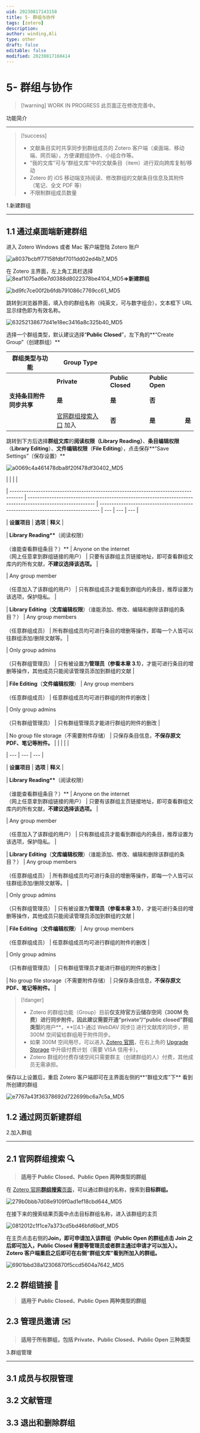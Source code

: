 ```yaml
---
uid: 20230817143158
title: 5- 群组与协作
tags: [zotero]
description: 
author: winding,Ali
type: other
draft: false
editable: false
modified: 20230817160414
---
```


# 5- 群组与协作

> [!warning] WORK IN PROGRESS
> 此页面正在修改完善中。

功能简介

---

> [!success]
>
> - 文献条目实时共享同步到群组成员的 Zotero 客户端（桌面端、移动端、网页端），方便课题组协作、小组合作等。
> - “我的文库”可与“群组文库”中的文献条目（item）进行双向跨库复制/移动
> - Zotero 的 iOS 移动端支持阅读、修改群组的文献条目信息及其附件（笔记、全文 PDF 等）
> - 不限制群组成员数量

1.新建群组

---

## 1.1 通过桌面端新建群组

进入 Zotero Windows 或者 Mac 客户端登陆 Zotero 账户

![a8037bcbff77158fdbf7011dd02ed4b7_MD5](https://cdn.pkmer.cn/images/202308171533435.png!pkmer)

在 Zotero 主界面，左上角工具栏选择![8eaf1075ad6e7d0388d8022378be4104_MD5](https://cdn.pkmer.cn/images/202308171533436.png!pkmer)**\=>新建群组**

![bd9fc7ce00f2b6fdb791086c7769cc61_MD5](https://cdn.pkmer.cn/images/202308171533437.png!pkmer)

跳转到浏览器界面，填入你的群组名称（纯英文，可与数字组合），文本框下 URL 显示绿色即为有效名称。

![63252138677d41e18ec3416a8c325b40_MD5](https://cdn.pkmer.cn/images/202308171533438.png!pkmer)

选择一个群组类型，默认建议选择“**Public Closed**”，左下角的\*\*“Create Group”（创建群组）\*\*

| 群组类型与功能           | Group Type                                                        |                   |                 |        |
| ------------------------ | ----------------------------------------------------------------- | ----------------- | --------------- | ------ |
|                          | **Private**                                                       | **Public Closed** | **Public Open** |        |
| **支持条目附件同步共享** | **是**                                                            | **是**            | **否**          |        |
|                          | [官网群组搜索入口](https://www.zotero.org/search/type/group) 加入 | **否**            | **是**          | **是** |

跳转到下方后选择**群组文库**的**阅读权限（Library Reading）**、**条目编辑权限**（**Library Editing**）、**文件编辑权限**（**File Editing**），点击保存\*\*“Save Settings”（保存设置）\*\*

![a0069c4a461478dba8f20f478df30402_MD5](https://cdn.pkmer.cn/images/202308171533439.png!pkmer)

| |                                                                                                            | |

| ----------------------------------------------------------------------------------- | ---------------------------------------------------------------------------------------------------------- | ------------------------------------------------------------------------------ | --- | --- | --- |

| **设置项目** | **选项** | **释义** |

| **Library Reading\*\***（阅读权限）**<br><br>**（谁能查看群组条目？）\*\* | Anyone on the internet <br>（网上任意拿到群组链接的用户） | 只要有该群组主页链接地址，即可查看群组文库内的所有文献，**不建议选择该选项。** |

| Any group member<br><br>（任意加入了该群组的用户） | 只有群组成员才能看到群组内的条目，推荐设置为该选项，保护隐私。 |

| **Library Editing**（**文库编辑权限**）（谁能添加、修改、编辑和删除该群组的条目？） | Any group members<br><br>（任意群组成员） | 所有群组成员均可进行条目的增删等操作，即每一个人皆可以往群组添加/删除文献等。 |

| Only group admins<br><br>（只有群组管理员） | 只有被设置为**管理员（参看本章 3.1）**，才能可进行条目的增删等操作，其他成员只能阅读管理员添加到群组的文献 |

| **File Editing**（**文件编辑权限**） | Any group members<br><br>（任意群组成员） | 任意群组成员均可进行群组的附件的删改 |

| Only group admins<br><br>（只有群组管理员） | 只有群组管理员才能进行群组的附件的删改 |

| No group file storage（不需要附件存储） | 只保存条目信息，**不保存原文 PDF、笔记等附件。** |                                                                                | |     | |

| --- | --- | --- |

| **设置项目** | **选项** | **释义** |

| **Library Reading\*\***（阅读权限）**<br><br>**（谁能查看群组条目？）\*\* | Anyone on the internet <br>（网上任意拿到群组链接的用户） | 只要有该群组主页链接地址，即可查看群组文库内的所有文献，**不建议选择该选项。** |

| Any group member<br><br>（任意加入了该群组的用户） | 只有群组成员才能看到群组内的条目，推荐设置为该选项，保护隐私。 |

| **Library Editing**（**文库编辑权限**）（谁能添加、修改、编辑和删除该群组的条目？） | Any group members<br><br>（任意群组成员） | 所有群组成员均可进行条目的增删等操作，即每一个人皆可以往群组添加/删除文献等。 |

| Only group admins<br><br>（只有群组管理员） | 只有被设置为**管理员（参看本章 3.1）**，才能可进行条目的增删等操作，其他成员只能阅读管理员添加到群组的文献 |

| **File Editing**（**文件编辑权限**） | Any group members<br><br>（任意群组成员） | 任意群组成员均可进行群组的附件的删改 |

| Only group admins<br><br>（只有群组管理员） | 只有群组管理员才能进行群组的附件的删改 |

| No group file storage（不需要附件存储） | 只保存条目信息，**不保存原文 PDF、笔记等附件。** |

> [!danger]
>
> - Zotero 的群组功能（Group）目前**仅支持官方云储存空间（300M 免费）**进行**同步附件，**因此建议**需要开通“private”/“public closed”群组类型**的用户\*\*，\*\*[[4.1-通过 WebDAV 同步]]  进行文献库的同步，把 300M 空间留给群组用于附件同步。
> - 如果 300M 空间用尽，可以进入 [Zotero 官网](https://www.zotero.org/)，在右上角的 [Upgrade Storage](https://www.zotero.org/settings/storage?ref=usb) 中升级付费计划（需要 VISA 信用卡）。
> - Zotero 群组的付费存储空间只需要群主（创建群组的人）付费，其他成员无需承担。

保存以上设置后，重启 Zotero 客户端即可在主界面左侧的\*\*“群组文库”下\*\* 看到所创建的群组

![e7767a43f36378692d722699bc6a7c5a_MD5](https://cdn.pkmer.cn/images/202308171533440.png!pkmer)

## 1.2 通过网页新建群组

2.加入群组

---

## 2.1 官网群组搜索 🔍

> **适用于 Public Closed、Public Open 两种类型的群组**

在 [Zotero 官网**群组搜索**页面](https://www.zotero.org/search/type/group)，可以通过群组的名称，搜索到**目标群组。**

![279b0bbb7d08e9109f0ad1ef18cbd644_MD5](https://cdn.pkmer.cn/images/202308171533441.png!pkmer)

在接下来的搜索结果页面中点击目标群组名称，进入该群组的主页

![0812012c1f1ce7a373cd5bd46bfd6bdf_MD5](https://cdn.pkmer.cn/images/202308171533442.png!pkmer)

在主页点击右侧的**Join，**即可申请加入该群组**（Public Open 的群组点击 Join 之后即可加入，Public Closed 需要等管理员或者群主通过申请才可以加入）。Zotero 客户端重启之后即可在右侧“群组文库”看到所加入的群组。**

![6901bbd38a12306870f5ccd5604a7642_MD5](https://cdn.pkmer.cn/images/202308171533443.png!pkmer)

## 2.2 群组链接 🔗

> **适用于 Public Closed、Public Open 两种类型的群组**

## 2.3 管理员邀请 ✉️

> **适用于所有群组，包括 Private、Public Closed、Public Open 三种类型**

3.群组管理

---

## 3.1 成员与权限管理

## 3.2 文献管理

## 3.3 退出和删除群组